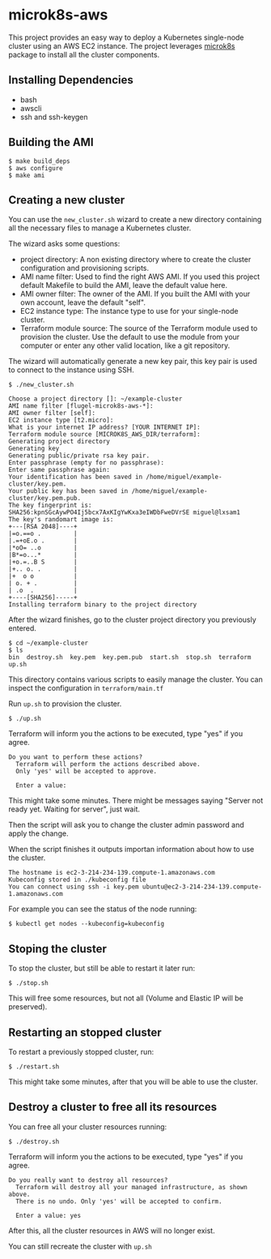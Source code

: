 # microk8s-aws

This project provides an easy way to deploy a Kubernetes single-node cluster using an AWS EC2 instance. The project leverages [microk8s](http://microk8s.io) package to install all the cluster components.


## Installing Dependencies

* bash
* awscli
* ssh and ssh-keygen

## Building the AMI

```console
$ make build_deps
$ aws configure
$ make ami
```

## Creating a new cluster

You can use the `new_cluster.sh` wizard to create a new directory containing all the necessary files to manage a Kubernetes cluster.

The wizard asks some questions:

* project directory: A non existing directory where to create the cluster configuration and provisioning scripts.
* AMI name filter: Used to find the right AWS AMI. If you used this project default Makefile to build the AMI, leave the default value here.
* AMI owner filter: The owner of the AMI. If you built the AMI with your own account, leave the default "self".
* EC2 instance type: The instance type to use for your single-node cluster.
* Terraform module source: The source of the Terraform module used to provision the cluster. Use the default to use the module from your computer or enter any other valid location, like a git repository.

The wizard will automatically generate a new key pair, this key pair is used to connect to the instance using SSH.

```console
$ ./new_cluster.sh

Choose a project directory []: ~/example-cluster
AMI name filter [flugel-microk8s-aws-*]: 
AMI owner filter [self]: 
EC2 instance type [t2.micro]: 
What is your internet IP address? [YOUR INTERNET IP]: 
Terraform module source [MICROK8S_AWS_DIR/terraform]: 
Generating project directory
Generating key
Generating public/private rsa key pair.
Enter passphrase (empty for no passphrase): 
Enter same passphrase again: 
Your identification has been saved in /home/miguel/example-cluster/key.pem.
Your public key has been saved in /home/miguel/example-cluster/key.pem.pub.
The key fingerprint is:
SHA256:kpnSGcAywPO4Ij5bcx7AxKIgYwKxa3eIWDbFweDVrSE miguel@lxsam1
The key's randomart image is:
+---[RSA 2048]----+
|=o.==o .         |
|.=+oE.o .        |
|*oO= ..o         |
|B*=o...*         |
|+o.=..B S        |
|+.. o. .         |
|+  o o           |
| o. + .          |
| .o  .           |
+----[SHA256]-----+
Installing terraform binary to the project directory
```

After the wizard finishes, go to the cluster project directory you previously entered.

```console
$ cd ~/example-cluster
$ ls
bin  destroy.sh  key.pem  key.pem.pub  start.sh  stop.sh  terraform  up.sh
```

This directory contains various scripts to easily manage the cluster. You can inspect the configuration in `terraform/main.tf`

Run `up.sh` to provision the cluster.
```console
$ ./up.sh
```

Terraform will inform you the actions to be executed, type "yes" if you agree.

```console
Do you want to perform these actions?
  Terraform will perform the actions described above.
  Only 'yes' will be accepted to approve.

  Enter a value:
```

This might take some minutes. There might be messages saying "Server not ready yet. Waiting for server", just wait.

Then the script will ask you to change the cluster admin password and apply the change.

When the script finishes it outputs importan information about how to use the cluster.

```console
The hostname is ec2-3-214-234-139.compute-1.amazonaws.com
Kubeconfig stored in ./kubeconfig file
You can connect using ssh -i key.pem ubuntu@ec2-3-214-234-139.compute-1.amazonaws.com
```

For example you can see the status of the node running:

```console
$ kubectl get nodes --kubeconfig=kubeconfig
```

## Stoping the cluster

To stop the cluster, but still be able to restart it later run:

```console
$ ./stop.sh
```

This will free some resources, but not all (Volume and Elastic IP will be preserved).

## Restarting an stopped cluster

To restart a previously stopped cluster, run:

```console
$ ./restart.sh
```

This might take some minutes, after that you will be able to use the cluster.


## Destroy a cluster to free all its resources

You can free all your cluster resources running:

```console
$ ./destroy.sh
```

Terraform will inform you the actions to be executed, type "yes" if you agree.

```console
Do you really want to destroy all resources?
  Terraform will destroy all your managed infrastructure, as shown above.
  There is no undo. Only 'yes' will be accepted to confirm.

  Enter a value: yes
```

After this, all the cluster resources in AWS will no longer exist.

You can still recreate the cluster with `up.sh`